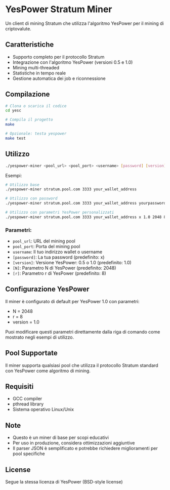 # YesPower Stratum Miner

Un client di mining Stratum che utilizza l'algoritmo YesPower per il mining di criptovalute.

## Caratteristiche

- Supporto completo per il protocollo Stratum
- Integrazione con l'algoritmo YesPower (versioni 0.5 e 1.0)
- Mining multi-threaded
- Statistiche in tempo reale
- Gestione automatica dei job e riconnessione

## Compilazione

```bash
# Clona o scarica il codice
cd yesc

# Compila il progetto
make

# Opzionale: testa yespower
make test
```

## Utilizzo

```bash
./yespower-miner <pool_url> <pool_port> <username> [password] [version] [N] [r]
```

Esempi:
```bash
# Utilizzo base
./yespower-miner stratum.pool.com 3333 your_wallet_address

# Utilizzo con password
./yespower-miner stratum.pool.com 3333 your_wallet_address yourpassword

# Utilizzo con parametri YesPower personalizzati
./yespower-miner stratum.pool.com 3333 your_wallet_address x 1.0 2048 8
```

### Parametri:
- `pool_url`: URL del mining pool
- `pool_port`: Porta del mining pool
- `username`: Il tuo indirizzo wallet o username
- `[password]`: La tua password (predefinito: x)
- `[version]`: Versione YesPower: 0.5 o 1.0 (predefinito: 1.0)
- `[N]`: Parametro N di YesPower (predefinito: 2048)
- `[r]`: Parametro r di YesPower (predefinito: 8)

## Configurazione YesPower

Il miner è configurato di default per YesPower 1.0 con parametri:
- N = 2048
- r = 8
- version = 1.0

Puoi modificare questi parametri direttamente dalla riga di comando come mostrato negli esempi di utilizzo.

## Pool Supportate

Il miner supporta qualsiasi pool che utilizza il protocollo Stratum standard con YesPower come algoritmo di mining.

## Requisiti

- GCC compiler
- pthread library
- Sistema operativo Linux/Unix

## Note

- Questo è un miner di base per scopi educativi
- Per uso in produzione, considera ottimizzazioni aggiuntive
- Il parser JSON è semplificato e potrebbe richiedere miglioramenti per pool specifiche

## License

Segue la stessa licenza di YesPower (BSD-style license)
